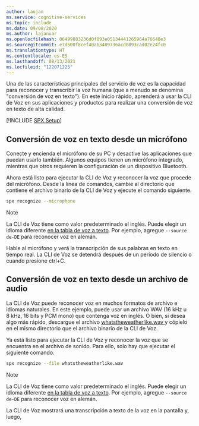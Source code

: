 ```yaml
---
author: laujan
ms.service: cognitive-services
ms.topic: include
ms.date: 09/08/2020
ms.author: lajanuar
ms.openlocfilehash: 06499883236d0f893e05134441265964a76648e3
ms.sourcegitcommit: e7d500f8cef40ab3409736acd0893cad02e24fc0
ms.translationtype: HT
ms.contentlocale: es-ES
ms.lasthandoff: 08/13/2021
ms.locfileid: "122071225"
---
```

Una de las características principales del servicio de voz es la capacidad para reconocer y transcribir la voz humana (que a menudo se denomina "conversión de voz en texto"). En este inicio rápido, aprenderá a usar la CLI de Voz en sus aplicaciones y productos para realizar una conversión de voz en texto de alta calidad.

[!INCLUDE [SPX Setup](../../spx-setup.md)]

## <a name="speech-to-text-from-microphone"></a>Conversión de voz en texto desde un micrófono

Conecte y encienda el micrófono de su PC y desactive las aplicaciones que puedan usarlo también. Algunos equipos tienen un micrófono integrado, mientras que otros requieren la configuración de un dispositivo Bluetooth.

Ahora está listo para ejecutar la CLI de Voz y reconocer la voz que procede del micrófono. Desde la línea de comandos, cambie al directorio que contiene el archivo binario de la CLI de Voz y ejecute el comando siguiente.

```bash
spx recognize --microphone
```

> [!NOTE]
> La CLI de Voz tiene como valor predeterminado el inglés. Puede elegir un idioma diferente [en la tabla de voz a texto](../../../../language-support.md).
> Por ejemplo, agregue `--source de-DE` para reconocer voz en alemán.

Hable al micrófono y verá la transcripción de sus palabras en texto en tiempo real. La CLI de Voz se detendrá después de un período de silencio o cuando presione ctrl+C.

## <a name="speech-to-text-from-audio-file"></a>Conversión de voz en texto desde un archivo de audio

La CLI de Voz puede reconocer voz en muchos formatos de archivo e idiomas naturales. En este ejemplo, puede usar un archivo WAV (16 kHz u 8 kHz, 16 bits y PCM mono) que contenga voz en inglés. O bien, si desea algo más rápido, descargue el archivo <a href="https://github.com/Azure-Samples/cognitive-services-speech-sdk/blob/master/samples/csharp/sharedcontent/console/whatstheweatherlike.wav" download="whatstheweatherlike" target="_blank">whatstheweatherlike.wav <span class="docon docon-download x-hidden-focus"></span></a> y cópielo en el mismo directorio que el archivo binario de la CLI de Voz.

Ya está listo para ejecutar la CLI de Voz y reconocer la voz que se encuentra en el archivo de sonido. Para ello, solo hay que ejecutar el siguiente comando.

```bash
spx recognize --file whatstheweatherlike.wav
```

> [!NOTE]
> La CLI de Voz tiene como valor predeterminado el inglés. Puede elegir un idioma diferente [en la tabla de voz a texto](../../../../language-support.md).
> Por ejemplo, agregue `--source de-DE` para reconocer voz en alemán.

La CLI de Voz mostrará una transcripción a texto de la voz en la pantalla y, luego,